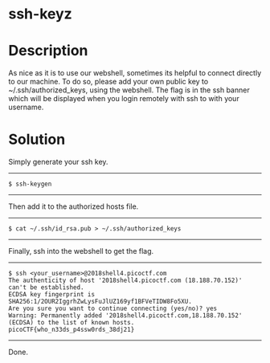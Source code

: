 # ssh-keyz
# Description
As nice as it is to use our webshell, sometimes its helpful to connect directly to our machine. To do so, please add your own public key to ~/.ssh/authorized_keys, using the webshell. The flag is in the ssh banner which will be displayed when you login remotely with ssh to with your username.
# Solution
Simply generate your ssh key.
***
    $ ssh-keygen
***
Then add it to the authorized hosts file.
***
    $ cat ~/.ssh/id_rsa.pub > ~/.ssh/authorized_keys
***
Finally, ssh into the webshell to get the flag.
***
    $ ssh <your_username>@2018shell4.picoctf.com
    The authenticity of host '2018shell4.picoctf.com (18.188.70.152)' can't be established.
    ECDSA key fingerprint is SHA256:1/2OUR2IggrhZwLysFuJlUZ169yf1BFVeTIDW8Fo5XU.
    Are you sure you want to continue connecting (yes/no)? yes
    Warning: Permanently added '2018shell4.picoctf.com,18.188.70.152' (ECDSA) to the list of known hosts.
    picoCTF{who_n33ds_p4ssw0rds_38dj21}
***
Done.

